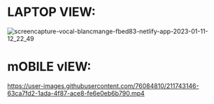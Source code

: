 # LAPTOP VIEW:

![screencapture-vocal-blancmange-fbed83-netlify-app-2023-01-11-12_22_49](https://user-images.githubusercontent.com/76084810/211742868-ef852337-831d-4742-8341-ba019fadbd19.png)

# mOBILE vIEW:

https://user-images.githubusercontent.com/76084810/211743146-63ca7fd2-1ada-4f87-ace8-fe6e0eb6b790.mp4


